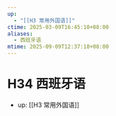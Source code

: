 ```yaml
---
up:
  - "[[H3 常用外国语]]"
ctime: 2025-03-09T16:45:10+08:00
aliases:
  - 西班牙语
mtime: 2025-09-09T12:37:18+08:00
---
```


# H34 西班牙语

- up: [[H3 常用外国语]]
